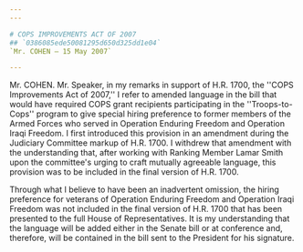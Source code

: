 ```yaml
---
---

# COPS IMPROVEMENTS ACT OF 2007
## `0386085ede50081295d650d325dd1e04`
`Mr. COHEN — 15 May 2007`

---
```



Mr. COHEN. Mr. Speaker, in my remarks in support of H.R. 1700, the 
''COPS Improvements Act of 2007,'' I refer to amended language in the 
bill that would have required COPS grant recipients participating in 
the ''Troops-to-Cops'' program to give special hiring preference to 
former members of the Armed Forces who served in Operation Enduring 
Freedom and Operation Iraqi Freedom. I first introduced this provision 
in an amendment during the Judiciary Committee markup of H.R. 1700. I 
withdrew that amendment with the understanding that, after working with 
Ranking Member Lamar Smith upon the committee's urging to craft 
mutually agreeable language, this provision was to be included in the 
final version of H.R. 1700.

Through what I believe to have been an inadvertent omission, the 
hiring preference for veterans of Operation Enduring Freedom and 
Operation Iraqi Freedom was not included in the final version of H.R. 
1700 that has been presented to the full House of Representatives. It 
is my understanding that the language will be added either in the 
Senate bill or at conference and, therefore, will be contained in the 
bill sent to the President for his signature.